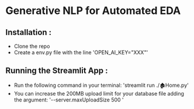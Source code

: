 # Generative NLP for Automated EDA

## Installation :
- Clone the repo
- Create a env.py file with the line 'OPEN_AI_KEY="XXX"'

## Running the Streamlit App :
- Run the following command in your terminal: 'streamlit run ./🏚️Home.py'
- You can increase the 200MB upload limit for your database file adding the argument: '--server.maxUploadSize 500 '
